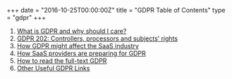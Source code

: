 +++
date = "2016-10-25T00:00:00Z"
title = "GDPR Table of Contents"
type = "gdpr"
+++

1. [What is GDPR and why should I care?](/gdpr/)
1. [GDPR 202: Controllers, processors and subjects’ rights](/gdpr/gdpr-202)
1. [How GDPR might affect the SaaS industry](/gdpr/gdpr-saas)
1. [How SaaS providers are preparing for GDPR](/gdpr/preparing-for-gdpr)
1. [How to read the full-text GDPR](/gdpr/how-to-read-gdpr)
1. [Other Useful GDPR Links](/gdpr/useful-gdpr-links)
